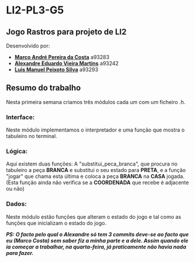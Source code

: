 # LI2-PL3-G5
## Jogo Rastros para projeto de LI2

Desenvolvido por:
  
- [**Marco André Pereira da Costa**](https://github.com/Mapc1) a93283
- [**Alexandre Eduardo Vieira Martins**](https://github.com/Alexmartins01) a93242
- [**Luis Manuel Peixoto Silva**](https://github.com/LuisMPSilva01) a93293

## Resumo do trabalho

Nesta primeira semana criamos três módulos cada um com um ficheiro .h.

### Interface:

Neste módulo implementamos o interpretador e uma função que mostra o tabuleiro no terminal.

### Lógica:

Aqui existem duas funções: A "substitui_peca_branca", que procura no tabuleiro a peça **BRANCA** e substitui o seu estado para **PRETA**, e a função "jogar" que chama esta última e coloca a peça **BRANCA** na **CASA** jogada. (Esta função ainda não verifica se a **COORDENADA** que recebe é adjacente ou não)

### Dados:

Neste módulo estão funções que alteram o estado do jogo e tal como as funções que inicializam o estado do jogo.

***PS: O facto pelo qual o Alexandre só tem 3 commits deve-se ao facto que eu (Marco Costa) sem saber fiz a minha parte e a dele. Assim quando ele ia começar a trabalhar, na quarta-feira, já praticamente não havia nada para fazer.***
